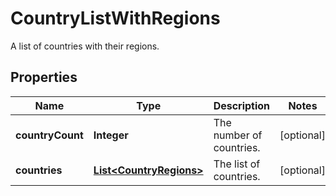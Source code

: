 

# CountryListWithRegions

A list of countries with their regions.

## Properties

| Name | Type | Description | Notes |
|------------ | ------------- | ------------- | -------------|
|**countryCount** | **Integer** | The number of countries. |  [optional] |
|**countries** | [**List&lt;CountryRegions&gt;**](CountryRegions.md) | The list of countries. |  [optional] |



